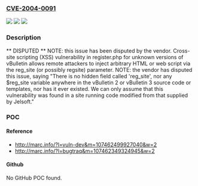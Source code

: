 ### [CVE-2004-0091](https://cve.mitre.org/cgi-bin/cvename.cgi?name=CVE-2004-0091)
![](https://img.shields.io/static/v1?label=Product&message=n%2Fa&color=blue)
![](https://img.shields.io/static/v1?label=Version&message=n%2Fa&color=blue)
![](https://img.shields.io/static/v1?label=Vulnerability&message=n%2Fa&color=brighgreen)

### Description

** DISPUTED **  NOTE: this issue has been disputed by the vendor.  Cross-site scripting (XSS) vulnerability in register.php for unknown versions of vBulletin allows remote attackers to inject arbitrary HTML or web script via the reg_site (or possibly regsite) parameter.  NOTE: the vendor has disputed this issue, saying "There is no hidden field called 'reg_site', nor any $reg_site variable anywhere in the vBulletin 2 or vBulletin 3 source code or templates, nor has it ever existed.  We can only assume that this vulnerability was found in a site running code modified from that supplied by Jelsoft."

### POC

#### Reference
- http://marc.info/?l=vuln-dev&m=107462499927040&w=2
- http://marc.info/?l=bugtraq&m=107462349324945&w=2

#### Github
No GitHub POC found.

